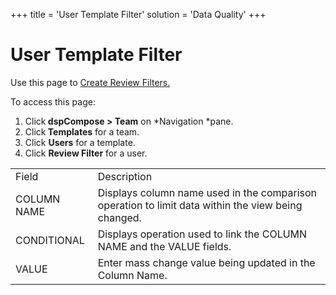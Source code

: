 +++
title = 'User Template Filter'
solution = 'Data Quality'
+++

# User Template Filter

<div class="use">

Use this page to [Create Review
Filters.](../Use_Cases/Add_Users_to_Templates.htm#Create_Review_Filters)

</div>

To access this page:

1.  Click<span style="font-weight: bold;"> dspCompose \>
    Team</span> on *Navigation *pane.
2.  Click<span style="font-weight: bold;"> Templates</span> for a team.
3.  Click <span style="font-weight: bold;">Users</span> for a template.
4.  Click <span style="font-weight: bold;">Review Filter</span> for a
    user.

|             |                                                                                                    |
| ----------- | -------------------------------------------------------------------------------------------------- |
| Field       | Description                                                                                        |
| COLUMN NAME | Displays column name used in the comparison operation to limit data within the view being changed. |
| CONDITIONAL | Displays operation used to link the COLUMN NAME and the VALUE fields.                              |
| VALUE       | Enter mass change value being updated in the Column Name.                                          |
